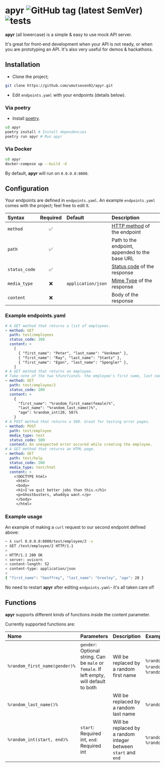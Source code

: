 # apyr ![GitHub tag (latest SemVer)](https://img.shields.io/github/v/tag/umutseven92/apyr?label=version) ![tests](https://github.com/umutseven92/apyr/workflows/tests/badge.svg?branch=master)

**apyr** (all lowercase) is a simple & easy to use mock API server.

It's great for front-end development when your API is not ready, or when you are prototyping an API. It's also very
useful for demos & hackathons.

## Installation

* Clone the project;

```bash
git clone https://github.com/umutseven92/apyr.git
```

* Edit `endpoints.yaml` with your endpoints (details below).

### Via poetry

* Install [poetry](https://python-poetry.org/docs/#installation).

```bash
cd apyr
poetry install # Install dependencies
poetry run apyr # Run apyr
```

### Via Docker

```bash
cd apyr
docker-compose up --build -d
```

By default, **apyr** will run on `0.0.0.0:8000`.

## Configuration

Your endpoints are defined in `endpoints.yaml`. An example `endpoints.yaml` comes with the project; feel free to edit
it.

| Syntax      | Required | Default | Description |
| :--- | :---: | :--- | :-------- |
| `method`      | ✅       | | [HTTP method](https://developer.mozilla.org/en-US/docs/Web/HTTP/Methods) of the endpoint | |
| `path`        | ✅       | | Path to the endpoint, appended to the base URL | |
| `status_code` | ✅       | | [Status code](https://developer.mozilla.org/en-US/docs/Web/HTTP/Status) of the response |
| `media_type`  | ❌       | `application/json` | [Mime Type](https://developer.mozilla.org/en-US/docs/Web/HTTP/Basics_of_HTTP/MIME_types#important_mime_types_for_web_developers) of the response |
| `content`     | ❌       | | Body of the response |

### Example endpoints.yaml

```yaml
# A GET method that returns a list of employees.
- method: GET
  path: test/employees
  status_code: 200
  content: >
    [
      { "first_name": "Peter", "last_name": "Venkman" },
      { "first_name": "Ray", "last_name": "Stantz" },
      { "first_name": "Egon", "last_name": "Spengler" },
    ]
# A GET method that returns an employee.
# Take note of the two %functions%- the employee's first name, last name and age will be random at every response.
- method: GET
  path: test/employee/2
  status_code: 200
  content: >
    {
      "first_name": "%random_first_name(female)%",
      "last_name": "%random_last_name()%",
      "age": %random_int(20, 50)%
    }
# A POST method that returns a 500. Great for testing error pages.
- method: POST
  path: test/employee
  media_type: text
  status_code: 500
  content: An unexpected error occured while creating the employee.
# A GET method that returns an HTML page.
- method: GET
  path: test/help
  status_code: 200
  media_type: text/html
  content: >
    <!DOCTYPE html>
     <html>
     <body>
     <h1>I've quit better jobs than this.</h1>
     <p>Ghostbusters, whaddya want.</p>
     </body>
     </html>
```

### Example usage

An example of making a `curl` request to our second endpoint defined above:

```bash
~ λ curl 0.0.0.0:8000/test/employee/2 -v
> GET /test/employee/2 HTTP/1.1
> 
< HTTP/1.1 200 OK
< server: uvicorn
< content-length: 52
< content-type: application/json
< 
{ "first_name": "Geoffrey", "last_name": "Greeley", "age": 28 }
```

No need to restart **apyr** after editing `endpoints.yaml`- it's all taken care of!

## Functions

**apyr** supports different kinds of functions inside the content parameter.

Currently supported functions are:

| Name | Parameters | Description | Examples |
| :--- | :--- | :--- | :--- |
| `%random_first_name(gender)%` | `gender`: Optional string. Can be `male` or `female`. If left empty, will default to both | Will be replaced by a random first name | `%random_first_name(male)%`, `%random_first_name(female)%`, `%random_first_name()%`
| `%random_last_name()%` | | Will be replaced by a random last name | `%random_last_name()%` |
| `%random_int(start, end)%` | `start`: Required int, `end`: Required int | Will be replaced by a random integer between `start` and `end` | `%random_int(0, 20)%`, `%random_int(20, 50)%` |

